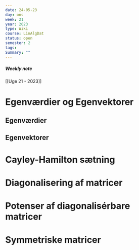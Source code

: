 ```yaml
---
date: 24-05-23
day: ons
week: 21
year: 2023
type: Wiki
course: LinAlgDat
status: open
semester: 2
tags:
Summary: ""
---
```

##### Weekly note
[[Uge 21 - 2023]]

# Egenværdier og Egenvektorer 
## Egenværdier 
## Egenvektorer
# Cayley-Hamilton sætning
# Diagonalisering af matricer
# Potenser af diagonalisérbare matricer
# Symmetriske matricer






